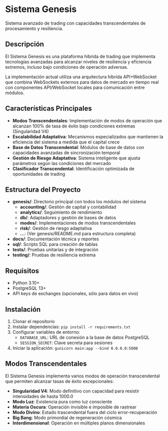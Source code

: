 # Sistema Genesis

Sistema avanzado de trading con capacidades transcendentales de procesamiento y resiliencia.

## Descripción

El Sistema Genesis es una plataforma híbrida de trading que implementa tecnologías avanzadas para alcanzar niveles de resiliencia y eficiencia extremos, incluso bajo condiciones de operación adversas.

La implementación actual utiliza una arquitectura híbrida API+WebSocket que combina WebSockets externos para datos de mercado en tiempo real con componentes API/WebSocket locales para comunicación entre módulos.

## Características Principales

- **Modos Transcendentales**: Implementación de modos de operación que alcanzan 100% de tasa de éxito bajo condiciones extremas (Singularidad V4)
- **Escalabilidad Adaptativa**: Mecanismos especializados que mantienen la eficiencia del sistema a medida que el capital crece
- **Base de Datos Transcendental**: Módulos de base de datos con capacidades avanzadas de sincronización temporal
- **Gestión de Riesgo Adaptativa**: Sistema inteligente que ajusta parámetros según las condiciones del mercado
- **Clasificador Transcendental**: Identificación optimizada de oportunidades de trading

## Estructura del Proyecto

- **genesis/**: Directorio principal con todos los módulos del sistema
  - **accounting/**: Gestión de capital y contabilidad
  - **analytics/**: Seguimiento de rendimiento
  - **db/**: Adaptadores y gestión de bases de datos
  - **modes/**: Implementaciones de modos transcendentales
  - **risk/**: Gestión de riesgo adaptativa
  - **...**: (Ver genesis/README.md para estructura completa)
- **docs/**: Documentación técnica y reportes
- **sql/**: Scripts SQL para creación de tablas
- **tests/**: Pruebas unitarias y de integración
- **testing/**: Pruebas de resiliencia extrema

## Requisitos

- Python 3.10+
- PostgreSQL 13+
- API keys de exchanges (opcionales, sólo para datos en vivo)

## Instalación

1. Clonar el repositorio
2. Instalar dependencias: `pip install -r requirements.txt`
3. Configurar variables de entorno:
   - `DATABASE_URL`: URL de conexión a la base de datos PostgreSQL
   - `SESSION_SECRET`: Clave secreta para sesiones
4. Iniciar la aplicación: `gunicorn main:app --bind 0.0.0.0:5000`

## Modos Transcendentales

El Sistema Genesis implementa varios modos de operación transcendental que permiten alcanzar tasas de éxito excepcionales:

- **Singularidad V4**: Modo definitivo con capacidad para resistir intensidades de hasta 1000.0
- **Modo Luz**: Existencia pura como luz consciente
- **Materia Oscura**: Operación invisible e imposible de rastrear
- **Modo Divino**: Estado trascendental fuera del ciclo error-recuperación
- **Big Bang**: Modo primordial de regeneración cósmica
- **Interdimensional**: Operación en múltiples planos dimensionales